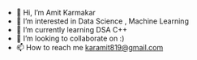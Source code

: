 - 👋 Hi, I’m Amit Karmakar  
- 👀 I’m interested in Data Science , Machine Learning
- 🌱 I’m currently learning DSA C++
- 💞️ I’m looking to collaborate on :)
- 📫 How to reach me karamit819@gmail.com

<!---
amitkarmakar07/amitkarmakar07 is a ✨ special ✨ repository because its `README.md` (this file) appears on your GitHub profile.
You can click the Preview link to take a look at your changes.
--->
